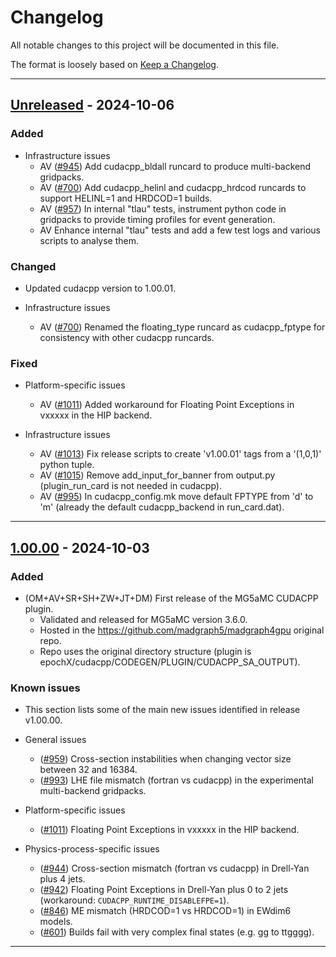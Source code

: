 # Changelog

All notable changes to this project will be documented in this file.

The format is loosely based on [Keep a Changelog](https://keepachangelog.com).

--------------------------------------------------------------------------------

## [Unreleased] - 2024-10-06

### Added

- Infrastructure issues
  - AV ([#945]) Add cudacpp_bldall runcard to produce multi-backend gridpacks.
  - AV ([#700]) Add cudacpp_helinl and cudacpp_hrdcod runcards to support HELINL=1 and HRDCOD=1 builds.
  - AV ([#957]) In internal "tlau" tests, instrument python code in gridpacks to provide timing profiles for event generation.
  - AV Enhance internal "tlau" tests and add a few test logs and various scripts to analyse them.

### Changed

- Updated cudacpp version to 1.00.01.

- Infrastructure issues
  - AV ([#700]) Renamed the floating_type runcard as cudacpp_fptype for consistency with other cudacpp runcards.

### Fixed

- Platform-specific issues
  - AV ([#1011]) Added workaround for Floating Point Exceptions in vxxxxx in the HIP backend.

- Infrastructure issues
  - AV ([#1013]) Fix release scripts to create 'v1.00.01' tags from a '(1,0,1)' python tuple.
  - AV ([#1015]) Remove add_input_for_banner from output.py (plugin_run_card is not needed in cudacpp).
  - AV ([#995]) In cudacpp_config.mk move default FPTYPE from 'd' to 'm' (already the default cudacpp_backend in run_card.dat).
	
--------------------------------------------------------------------------------

## [1.00.00] - 2024-10-03

### Added

- (OM+AV+SR+SH+ZW+JT+DM) First release of the MG5aMC CUDACPP plugin.
  - Validated and released for MG5aMC version 3.6.0.
  - Hosted in the https://github.com/madgraph5/madgraph4gpu original repo.
  - Repo uses the original directory structure (plugin is epochX/cudacpp/CODEGEN/PLUGIN/CUDACPP_SA_OUTPUT).

### Known issues

- This section lists some of the main new issues identified in release v1.00.00.

- General issues
  - ([#959]) Cross-section instabilities when changing vector size between 32 and 16384.
  - ([#993]) LHE file mismatch (fortran vs cudacpp) in the experimental multi-backend gridpacks.

- Platform-specific issues
  - ([#1011]) Floating Point Exceptions in vxxxxx in the HIP backend.

- Physics-process-specific issues
  - ([#944]) Cross-section mismatch (fortran vs cudacpp) in Drell-Yan plus 4 jets.
  - ([#942]) Floating Point Exceptions in Drell-Yan plus 0 to 2 jets (workaround: `CUDACPP_RUNTIME_DISABLEFPE=1`).
  - ([#846]) ME mismatch (HRDCOD=1 vs HRDCOD=1) in EWdim6 models.
  - ([#601]) Builds fail with very complex final states (e.g. gg to ttgggg).

--------------------------------------------------------------------------------

[1.00.00]: https://github.com/madgraph5/madgraph4gpu/releases/tag/cudacpp_for3.6.0_v1.00.00
[Unreleased]: https://github.com/madgraph5/madgraph4gpu/releases/compare/cudacpp_for3.6.0_v1.00.00...HEAD

[#601]: https://github.com/madgraph5/madgraph4gpu/issues/601
[#700]: https://github.com/madgraph5/madgraph4gpu/issues/700
[#846]: https://github.com/madgraph5/madgraph4gpu/issues/846
[#942]: https://github.com/madgraph5/madgraph4gpu/issues/942
[#944]: https://github.com/madgraph5/madgraph4gpu/issues/944
[#945]: https://github.com/madgraph5/madgraph4gpu/issues/945
[#957]: https://github.com/madgraph5/madgraph4gpu/issues/957
[#959]: https://github.com/madgraph5/madgraph4gpu/issues/959
[#993]: https://github.com/madgraph5/madgraph4gpu/issues/993
[#995]: https://github.com/madgraph5/madgraph4gpu/issues/995
[#1011]: https://github.com/madgraph5/madgraph4gpu/issues/1011
[#1013]: https://github.com/madgraph5/madgraph4gpu/issues/1013
[#1015]: https://github.com/madgraph5/madgraph4gpu/issues/1015
